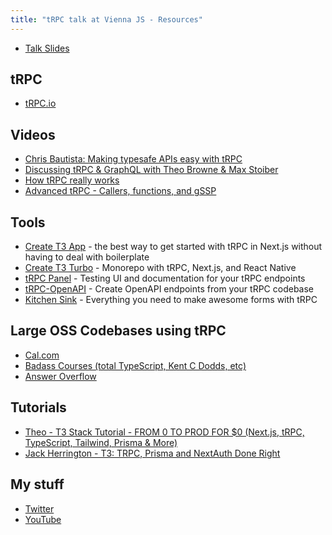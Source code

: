 ```yaml
---
title: "tRPC talk at Vienna JS - Resources"
---
```


- [Talk Slides](https://github.com/c-ehrlich/trpc-viennajs-talk/blob/main/slides-export.pdf)

## tRPC

- [tRPC.io](https://trpc.io/)

## Videos

- [Chris Bautista: Making typesafe APIs easy with tRPC](https://www.youtube.com/watch?v=2LYM8gf184U)
- [Discussing tRPC & GraphQL with Theo Browne & Max Stoiber](https://www.youtube.com/watch?v=2-407yO8nEU)
- [How tRPC really works](https://www.youtube.com/watch?v=x4mu-jOiA0Q)
- [Advanced tRPC - Callers, functions, and gSSP](https://www.youtube.com/watch?v=G2ZzmgShHgQ)

## Tools

- [Create T3 App](https://create.t3.gg) - the best way to get started with tRPC in Next.js without having to deal with boilerplate
- [Create T3 Turbo](https://github.com/t3-oss/create-t3-turbo) - Monorepo with tRPC, Next.js, and React Native
- [tRPC Panel](https://github.com/iway1/trpc-panel) - Testing UI and documentation for your tRPC endpoints
- [tRPC-OpenAPI](https://github.com/jlalmes/trpc-openapi) - Create OpenAPI endpoints from your tRPC codebase
- [Kitchen Sink](https://kitchen-sink.trpc.io/react-hook-form) - Everything you need to make awesome forms with tRPC

## Large OSS Codebases using tRPC

- [Cal.com](https://github.com/calcom/cal.com)
- [Badass Courses (total TypeScript, Kent C Dodds, etc)](https://github.com/skillrecordings/egghead-next)
- [Answer Overflow](https://www.answeroverflow.com/)

## Tutorials

- [Theo - T3 Stack Tutorial - FROM 0 TO PROD FOR $0 (Next.js, tRPC, TypeScript, Tailwind, Prisma & More)](https://www.youtube.com/watch?v=YkOSUVzOAA4)
- [Jack Herrington - T3: TRPC, Prisma and NextAuth Done Right](https://www.youtube.com/watch?v=J1gzN1SAhyM)

## My stuff

- [Twitter](https://twitter.com/ccccjjjjeeee)
- [YouTube](https://youtube.com/@ccccjjjjeee)
